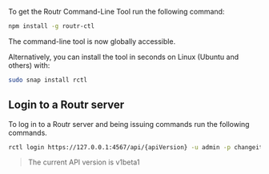 To get the Routr Command-Line Tool run the following command:

```bash
npm install -g routr-ctl
```

The command-line tool is now globally accessible.

Alternatively, you can install the tool in seconds on Linux (Ubuntu and others) with:

```bash
sudo snap install rctl
```

## Login to a Routr server

To log in to a Routr server and being issuing commands run the following commands.

```bash
rctl login https://127.0.0.1:4567/api/{apiVersion} -u admin -p changeit
```

> The current API version is v1beta1
